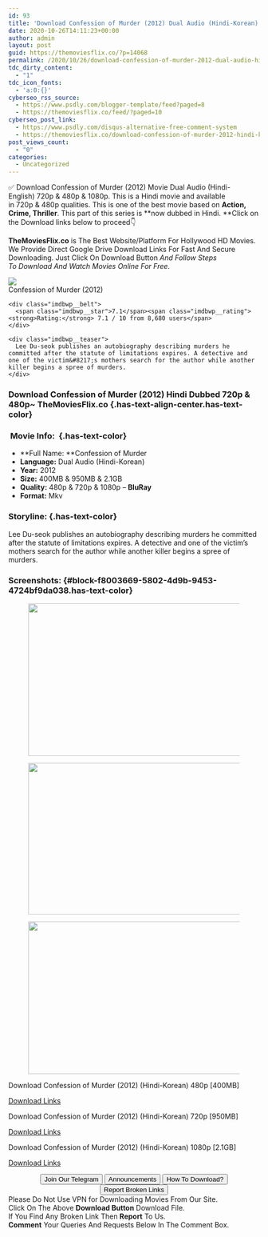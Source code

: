 ```yaml
---
id: 93
title: 'Download Confession of Murder (2012) Dual Audio (Hindi-Korean) 480p [400MB] || 720p [950MB] || 1080p [2.1GB]'
date: 2020-10-26T14:11:23+00:00
author: admin
layout: post
guid: https://themoviesflix.co/?p=14068
permalink: /2020/10/26/download-confession-of-murder-2012-dual-audio-hindi-korean-480p-400mb-720p-950mb-1080p-2-1gb/
tdc_dirty_content:
  - "1"
tdc_icon_fonts:
  - 'a:0:{}'
cyberseo_rss_source:
  - https://www.psdly.com/blogger-template/feed?paged=8
  - https://themoviesflix.co/feed/?paged=10
cyberseo_post_link:
  - https://www.psdly.com/disqus-alternative-free-comment-system
  - https://themoviesflix.co/download-confession-of-murder-2012-hindi-korean-480p-720p-1080p/
post_views_count:
  - "0"
categories:
  - Uncategorized
---
```

✅ Download Confession of Murder (2012)&nbsp;Movie&nbsp;Dual Audio (Hindi-English)&nbsp;720p&nbsp;&&nbsp;480p&nbsp;& 1080p. This is a Hindi movie and available in&nbsp;720p&nbsp;&&nbsp;480p&nbsp;qualities. This is one of the best movie based on&nbsp;**Action, Crime, Thriller**. This part of this series is&nbsp;**now dubbed in&nbsp;Hindi.&nbsp;**Click on the Download links below to proceed👇

**TheMoviesFlix.co**&nbsp;is The Best Website/Platform For Hollywood HD Movies. We Provide Direct Google Drive Download Links For Fast And Secure Downloading. Just Click On Download Button&nbsp;_And Follow Steps To&nbsp;Download And Watch Movies Online For Free_.

<div class="imdbwp imdbwp--movie dark">
  <div class="imdbwp__thumb">
    <a class="imdbwp__link" target="_blank" title="Confession of Murder" href="https://www.imdb.com/title/tt2468774/" rel="nofollow noopener noreferrer"><img class="imdbwp__img" src="https://m.media-amazon.com/images/M/MV5BMjI1ODUxMjc0NV5BMl5BanBnXkFtZTgwNTg3MTcyMTE@._V1_SX300.jpg" /></a>
  </div>
  
  <div class="imdbwp__content">
    <div class="imdbwp__header">
      <span class="imdbwp__title">Confession of Murder</span> (2012)
    </div>
    
    <div class="imdbwp__belt">
      <span class="imdbwp__star">7.1</span><span class="imdbwp__rating"><strong>Rating:</strong> 7.1 / 10 from 8,680 users</span>
    </div>
    
    <div class="imdbwp__teaser">
      Lee Du-seok publishes an autobiography describing murders he committed after the statute of limitations expires. A detective and one of the victim&#8217;s mothers search for the author while another killer begins a spree of murders.
    </div>
  </div>
</div>

### Download Confession of Murder (2012) Hindi Dubbed 720p & 480p~ TheMoviesFlix.co {.has-text-align-center.has-text-color}

### &nbsp;Movie Info:&nbsp; {.has-text-color}

  * **Full Name:&nbsp;**Confession of Murder
  * **Language:**&nbsp;Dual Audio (Hindi-Korean)
  * **Year:** 2012
  * **Size:**&nbsp;400MB & 950MB & 2.1GB
  * **Quality:**&nbsp;480p & 720p & 1080p –&nbsp;**BluRay**
  * **Format:**&nbsp;Mkv

### Storyline: {.has-text-color}

Lee Du-seok publishes an autobiography describing murders he committed after the statute of limitations expires. A detective and one of the victim’s mothers search for the author while another killer begins a spree of murders.

### Screenshots: {#block-f8003669-5802-4d9b-9453-4724bf9da038.has-text-color}

<div class="wp-block-image">
  <figure class="aligncenter is-resized"><img loading="lazy" src="https://imagecurl.com/images/38941193314618480468_thumb.png" alt width="719" height="305" /></figure>
</div>

<div class="wp-block-image">
  <figure class="aligncenter is-resized"><img loading="lazy" src="https://imagecurl.com/images/90734968752126201396_thumb.png" alt width="715" height="303" /></figure>
</div>

<div class="wp-block-image">
  <figure class="aligncenter is-resized"><img loading="lazy" src="https://imagecurl.com/images/80733155767626326003_thumb.png" alt width="719" height="305" /></figure>
</div>

<p class="has-text-align-center has-text-color has-medium-font-size">
  Download Confession of Murder (2012) (Hindi-Korean) 480p [400MB]
</p>

<span class="mb-center maxbutton-3-center"><span class="maxbutton-3-container mb-container"><a class="maxbutton-3 maxbutton maxbutton-post-button" target="_blank" rel="nofollow noopener noreferrer" href="https://coinquint.com/a18000/"><span class="mb-text">Download Links</span></a></span></span>

<p class="has-text-align-center has-text-color has-medium-font-size">
  Download Confession of Murder (2012) (Hindi-Korean) 720p [950MB]
</p>

<span class="mb-center maxbutton-3-center"><span class="maxbutton-3-container mb-container"><a class="maxbutton-3 maxbutton maxbutton-post-button" target="_blank" rel="nofollow noopener noreferrer" href="https://coinquint.com/a18001/"><span class="mb-text">Download Links</span></a></span></span>

<p class="has-text-align-center has-text-color has-medium-font-size">
  Download Confession of Murder (2012) (Hindi-Korean) 1080p [2.1GB]
</p>

<span class="mb-center maxbutton-3-center"><span class="maxbutton-3-container mb-container"><a class="maxbutton-3 maxbutton maxbutton-post-button" target="_blank" rel="nofollow noopener noreferrer" href="https://coinquint.com/a18004/"><span class="mb-text">Download Links</span></a></span></span>

<center>
</center>

<center>
  <a href="https://t.me/themoviesflixcom" target="_blank" data-wpel-link="external" rel="nofollow external noopener noreferrer"><button class="button button5">Join Our Telegram</button></a> <a href="https://themoviesflix.co/download-confession-of-murder-2012-hindi-korean-480p-720p-1080p/#" target="_blank" data-wpel-link="external" rel="nofollow external noopener noreferrer"><button class="button button5">Announcements</button></a> <a href="https://themoviesflix.com/how-to-download/" target="_blank" data-wpel-link="external" rel="nofollow external noopener noreferrer"><button class="button button5">How To Download?</button></a> <a href="https://themoviesflix.co/download-confession-of-murder-2012-hindi-korean-480p-720p-1080p/#" target="_blank" data-wpel-link="external" rel="nofollow external noopener noreferrer"><button class="button button5">Report Broken Links</button></a>
</center>

<div class="alert alert-danger">
  Please Do Not Use VPN for Downloading Movies From Our Site.
</div>

<div class="alert alert-success">
  Click On The Above <strong>Download Button</strong> Download File.
</div>

<div class="alert alert-warning">
  If You Find Any Broken Link Then <strong>Report</strong> To Us.
</div>

<div class="alert alert-info">
  <strong>Comment</strong> Your Queries And Requests Below In The Comment Box.
</div>